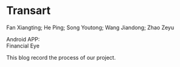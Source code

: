 # Transart

Fan Xiangting; He Ping; Song Youtong; Wang Jiandong; Zhao Zeyu 


Android APP:  
   Financial Eye
   
This blog record the process of our project.
